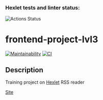 ### Hexlet tests and linter status:
![Actions Status](/workflows/hexlet-check/badge.svg)

# frontend-project-lvl3
[![Maintainability](https://api.codeclimate.com/v1/badges/ecda998e5d1ed43a1fb5/maintainability)](https://codeclimate.com/github/nightlord189/frontend-project-lvl3)
[![CI](https://github.com/nightlord189/frontend-project-lvl3/workflows/Node%20CI/badge.svg)](https://github.com/nightlord189/frontend-project-lvl3/actions)

## Description
Training project on [Hexlet](https://hexlet.io)
RSS reader

[Site](https://frontend-project-lvl3-alpha-mocha.vercel.app/)